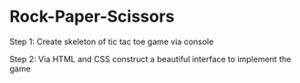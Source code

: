 # Rock-Paper-Scissors

Step 1: Create skeleton of tic tac toe game via console 

Step 2: Via HTML and CSS construct a beautiful interface to implement the game
